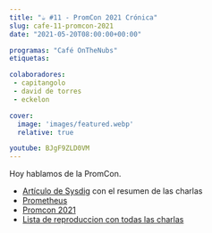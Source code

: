 ```yaml
---
title: "☕️ #11 - PromCon 2021 Crónica"
slug: cafe-11-promcon-2021
date: "2021-05-20T08:00:00+00:00"

programas: "Café OnTheNubs"
etiquetas:

colaboradores:
 - capitangolo
 - david de torres
 - eckelon

cover:
  image: 'images/featured.webp'
  relative: true

youtube: BJgF9ZLD0VM
---
```


Hoy hablamos de la PromCon.

* [Artículo de Sysdig](https://sysdig.com/blog/promcon-online-2021/) con el resumen de las charlas
* [Prometheus](https://prometheus.io/)
* [Promcon 2021](https://promcon.io/)
* [Lista de reproduccion con todas las charlas](https://www.youtube.com/watch?v=Zocdw9Hs5t4&list=PLj6h78yzYM2PZb0QuIkm6ZY-xTuNA5zRO)
